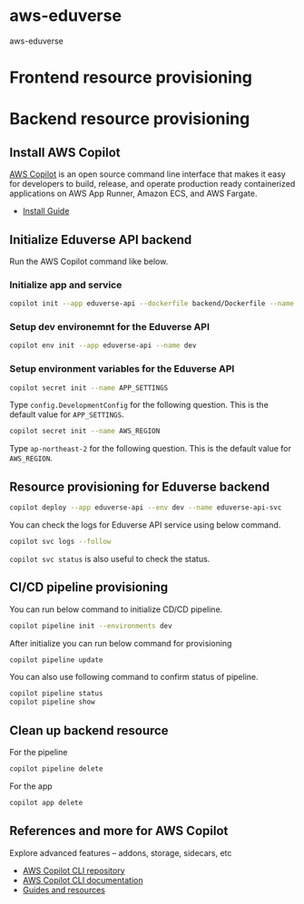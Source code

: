 # aws-eduverse
aws-eduverse



# Frontend resource provisioning


# Backend resource provisioning

## Install AWS Copilot
[AWS Copilot](https://aws.github.io/copilot-cli/) is an open source command line interface that makes it easy for developers to build, release, and operate production ready containerized applications on AWS App Runner, Amazon ECS, and AWS Fargate.
* [Install Guide](https://aws.github.io/copilot-cli/docs/getting-started/install/)

## Initialize Eduverse API backend
Run the AWS Copilot command like below.

### Initialize app and service
```bash
copilot init --app eduverse-api --dockerfile backend/Dockerfile --name eduverse-api-svc --port 5000 --type "Load Balanced Web Service"
```

### Setup dev environemnt for the Eduverse API
```bash
copilot env init --app eduverse-api --name dev  
```

### Setup environment variables for the Eduverse API
```bash
copilot secret init --name APP_SETTINGS
```
Type `config.DevelopmentConfig` for the following question.
This is the default value for `APP_SETTINGS`.


```bash
copilot secret init --name AWS_REGION
```
Type `ap-northeast-2` for the following question. 
This is the default value for `AWS_REGION`.


## Resource provisioning for Eduverse backend
```bash
copilot deploy --app eduverse-api --env dev --name eduverse-api-svc
```

You can check the logs for Eduverse API service using below command.
```bash
copilot svc logs --follow
```
`copilot svc status` is also useful to check the status.


## CI/CD pipeline provisioning
You can run below command to initialize CD/CD pipeline.
```bash
copilot pipeline init --environments dev
```
After initialize you can run below command for provisioning
```bash
copilot pipeline update
```

You can also use following command to confirm status of pipeline.

```bash
copilot pipeline status
copilot pipeline show
```

## Clean up backend resource 
For the pipeline
```bash
copilot pipeline delete
```

For the app
```bash
copilot app delete
```

## References and more for AWS Copilot 
Explore advanced features – addons, storage, sidecars, etc

* [AWS Copilot CLI repository](https://github.com/aws/copilot-cli/)
* [AWS Copilot CLI documentation](https://aws.github.io/copilot-cli/)
* [Guides and resources](https://aws.github.io/copilot-cli/community/guides/)



